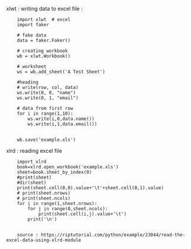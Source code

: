 xlwt : writing data to excel file : 

        import xlwt  # excel 
        import faker

        # fake data
        data = faker.Faker()

        # creating workbook
        wb = xlwt.Workbook()

        # worksheet
        ws = wb.add_sheet('A Test Sheet')

        #heading 
        # write(row, col, data)
        ws.write(0, 0, "name")
        ws.write(0, 1, "email")

        # data from first row
        for i in range(1,10):
            ws.write(i,0,data.name())
            ws.write(i,1,data.email())    


        wb.save('example.xls')
        
        
xlrd : reading excel file

        import xlrd
        book=xlrd.open_workbook('example.xls')
        sheet=book.sheet_by_index(0)
        #print(sheet)
        #dir(sheet)
        print(sheet.cell(0,0).value+'\t'+sheet.cell(0,1).value)
        # print(sheet.nrows)
        # print(sheet.ncols)
        for i in range(1,sheet.nrows):
            for j in range(0,sheet.ncols):
                print(sheet.cell(i,j).value+'\t')
            print('\n')


        source : https://riptutorial.com/python/example/23044/read-the-excel-data-using-xlrd-module
